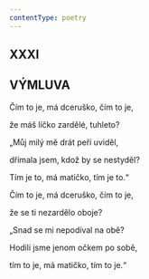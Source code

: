 ```yaml
---
contentType: poetry
---
```


<section>

## XXXI  

## VÝMLUVA

Čím to je, má dceruško, čím to je,  

že máš líčko zardělé, tuhleto?

„Můj milý mě drát peří uviděl,

dřímala jsem, kdož by se nestyděl?

Tím je to, má matičko, tím je to.“

Čím to je, má dceruško, čím to je,

že se ti nezardělo oboje?

„Snad se mi nepodíval na obě?

Hodili jsme jenom očkem po sobě,

tím to je, má matičko, tím to je.“

</section>

